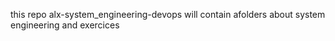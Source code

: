 this repo alx-system_engineering-devops will contain afolders about system engineering and exercices
